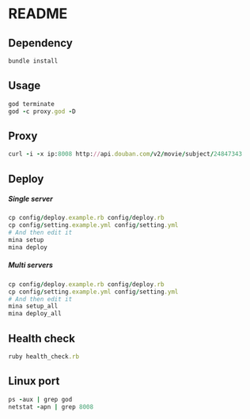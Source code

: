 # README

## Dependency

```ruby
bundle install
```

## Usage

```ruby
god terminate
god -c proxy.god -D
```

## Proxy

```ruby
curl -i -x ip:8008 http://api.douban.com/v2/movie/subject/24847343
```

## Deploy

##### Single server

```ruby
cp config/deploy.example.rb config/deploy.rb
cp config/setting.example.yml config/setting.yml
# And then edit it
mina setup
mina deploy
```

##### Multi servers

```ruby
cp config/deploy.example.rb config/deploy.rb
cp config/setting.example.yml config/setting.yml
# And then edit it
mina setup_all
mina deploy_all
```

## Health check

```ruby
ruby health_check.rb
```

## Linux port

```ruby
ps -aux | grep god
netstat -apn | grep 8008
```
